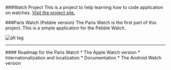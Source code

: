 ###Watch Project
This is a project to help learning how to code application on watches.  [Visit the project site.](http://watch-project.memoris.xyz)

###Paris Watch (Pebble version)
The Paris Watch is the first part of this project. This is a simple application for the Pebble Watch. 


![alt tag](https://raw.github.com/Msimoneau/paris/master/img/Pebble.png)

<hr>
#### Roadmap for the Paris Watch
* The Apple Watch version
* Internationalization and localization
* Documentation
* The Android Watch version